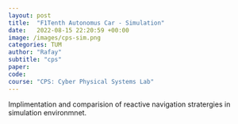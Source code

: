 ```yaml
---
layout: post
title:  "F1Tenth Autonomus Car - Simulation"
date:   2022-08-15 22:20:59 +00:00
image: /images/cps-sim.png
categories: TUM
author: "Rafay"
subtitle: "cps"
paper: 
code:
course: "CPS: Cyber Physical Systems Lab"
---
```


Implimentation and comparision of reactive navigation stratergies in simulation environmnet. 